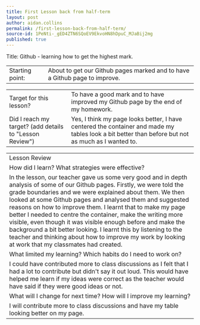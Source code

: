 ```yaml
---
title: First Lesson back from half-term
layout: post
author: aidan.collins
permalink: /first-lesson-back-from-half-term/
source-id: 1PeNti-_gED4ZTN6SQoEV9EkvoHN8hDpuC_MJaBij2mg
published: true
---
```

   Title: Github - learning how to get the highest mark.

<table>
  <tr>
    <td>Starting point:</td>
    <td>About to get our Github pages marked and to have a Github page to improve.</td>
  </tr>
</table>


<table>
  <tr>
    <td>Target for this lesson?</td>
    <td>To have a good mark and to have improved my Github page by the end of my homework.</td>
  </tr>
  <tr>
    <td>Did I reach my target? (add details to "Lesson Review")</td>
    <td>Yes, I think my page looks better, I have centered the container and made my tables look a bit better than before but not as much as I wanted to.</td>
  </tr>
</table>


<table>
  <tr>
    <td>Lesson Review</td>
  </tr>
  <tr>
    <td>How did I learn? What strategies were effective?</td>
  </tr>
  <tr>
    <td>In the lesson, our teacher gave us some very good and in depth analysis of some of our Github pages. Firstly, we were told the grade boundaries and we were explained about them. We then looked at some Github pages and analysed them and suggested reasons on how to improve them. I learnt that to make my page better I needed to centre the container, make the writing more visible, even though it was visible enough before and make the background a bit better looking. I learnt this by listening to the teacher and thinking about how to improve my work by looking at work that my classmates had created.</td>
  </tr>
  <tr>
    <td>What limited my learning? Which habits do I need to work on?</td>
  </tr>
  <tr>
    <td>I could have contributed more to class discussions as I felt that I had a lot to contribute but didn't say it out loud. This would have helped me learn if my ideas were correct as the teacher would have said if they were good ideas or not.</td>
  </tr>
  <tr>
    <td>What will I change for next time? How will I improve my learning?</td>
  </tr>
  <tr>
    <td>I will contribute more to class discussions and have my table looking better on my page.</td>
  </tr>
</table>


